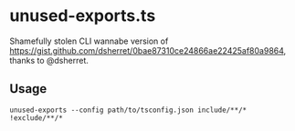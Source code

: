 # unused-exports.ts

Shamefully stolen CLI wannabe version of https://gist.github.com/dsherret/0bae87310ce24866ae22425af80a9864, thanks to @dsherret.

## Usage

```
unused-exports --config path/to/tsconfig.json include/**/* !exclude/**/*
```
